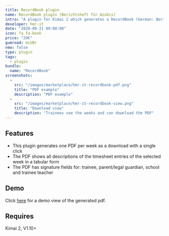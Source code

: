 ```yaml
---
title: RecordBook plugin
name: RecordBook plugin (Berichtsheft für Azubis)
intro: "A plugin for Kimai 2 which generates a RecordBook (German: Berichtsheft) for trainees."
developer: hmr-it
date: "2020-09-21 09:00:00"
icon: fa fa-book
price: "29€"
gumroad: mcUBr
new: false
type: plugin
tags:
  - plugin
bundle:
  name: "RecordBook"
screenshots:
  - 
    src: "/images/marketplace/hmr-it-recordbook-pdf.png"
    title: "PDF example" 
    description: "PDF example" 
  - 
    src: "/images/marketplace/hmr-it-recordbook-view.png"
    title: "Download view"
    description: "Trainees see the weeks and can download the PDF"
---
```


## Features

- This plugin generates one PDF per week as a download with a single click
- The PDF shows all descriptions of the timesheet entries of the selected week in a tabular form
- The PDF has signature fields for: trainee, parent/legal guardian, school and trainee teacher

## Demo

Click [here](https://cdn.hmr-it.de/f/kimai2_berichtsheft-beispiel_bd70976c-2b42-4c36-8946-2a5cf31e8c45.pdf) for a demo view of the generated pdf.

## Requires

Kimai 2, V1.10+
